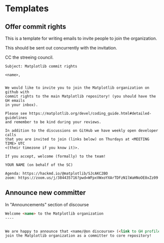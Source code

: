 # Templates

## Offer commit rights

This is a template for writing emails to invite people to join the organization.

This should be sent out concurrently with the invitation.

CC the streeing council.



```
Subject: Matplotlib commit rights

<name>,


We would like to invite you to join the Matplotlib organization on github with
commit rights to the main Matplotlib repository! (you should have the GH emails
in your inbox).

Please see https://matplotlib.org/devel/coding_guide.html#detailed-guidelines
and remember to be kind during your reviews.

In addition to the discussions on GitHub we have weekly open developer calls
that you are invited to join (links below) on Thurdays at <MEETING TIME> UTC
<(their timezone if you know it)>.

If you accept, welcome (formally) to the team!

YOUR NAME (on behalf of the SC)

Agenda: https://hackmd.io/@matplotlib/SJcAKC2BO
zoom: https://zoom.us/j/384435716?pwd=WFpxVWxoYXArTDFzN1lWaHNoOE8xZz09
```

## Announce new committer

In "Announcements" section of discourse

```md
Welcome <name> to the Matplotlib organization
----


We are happy to announce that <name/@on discourse> (<link to GH profile>) has accepted an invitation to
join the Matplotlib organization as a committer to core repository!
```
